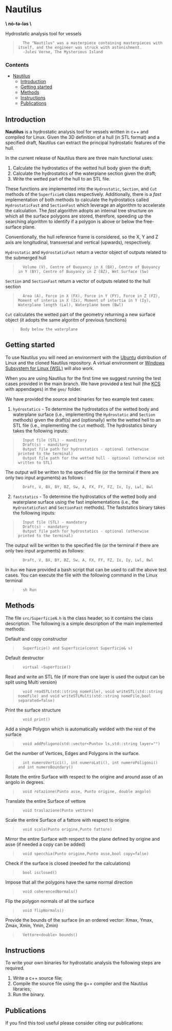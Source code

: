 # Nautilus

**\\ nȯ-tə-ləs \\**

Hydrostatic analysis tool for vessels

>       The "Nautilus" was a masterpiece containing masterpieces with itself, and the engineer was struck with astonishment.
>       -Jules Verne, The Mysterious Island

### Contents
- [Nautilus](#Nautilus)
  * [Introduction](#Introduction)
  * [Getting started](#Getting-started)
  * [Methods](#Methods)
  * [Instructions](#Instructions)
  * [Publications](#Publications)

## Introduction
**Nautilus** is a hydrostatic analysis tool for vessels written in c++ and compiled for Linux. Given the 3D definition of a hull (in STL format) and a specified draft, Nautilus can extract the principal hydrostatic features of the hull.

In the current release of Nautilus there are three main functional uses:

1. Calculate the hydrostatics of the wetted hull body given the draft;
2. Calculate the hydrostatics of the waterplane section given the draft;
3. Write the wetted part of the hull to an STL file.

These functions are implemented into the `Hydrostatic`, `Section`, and `Cut` methods of the `SuperficieN` class respectively.
Additionally, there is a *fast* implementation of both methods to calculate the hydrostatics called `HydrostaticFast` and `SectionFast` which leverage an algorithm to accelerate the calculation. The *fast* algorithm adopts an internal tree structure on which all the surface polygons are stored, therefore, speeding up the searching algorithm to identify if a polygon is above or below the free-surface plane.

Conventionally, the hull reference frame is considered, so the X, Y and Z axis are longitudinal, transversal and vertical (upwards), respectively. 

`Hydrostatic` and `HydrostaticFast` return a vector object of outputs related to the submerged hull

>       Volume (V), Centre of Buoyancy in X (BX), Centre of Buoyancy in Y (BY), Centre of Buoyancy in Z (BZ), Wet Surface (Sw)

`Section` and `SectionFast` return a vector of outputs related to the hull section

>       Area (A), Force in X (FX), Force in Y (FY), Force in Z (FZ), Moment of interia in X (Ix), Moment of intertia in Y (Iy), Waterplane length (Lwl), Waterplane beem (Bwl)

`Cut` calculates the wetted part of the geometry returning a new surface object (it adopts the same algoritm of previous functions)

>      Body below the waterplane
>      
## Getting started
To use Nautilus you will need an environment with the <a href="https://ubuntu.com/" target="_blank">Ubuntu</a> distribution of Linux and the cloned Nautilus repository. A virtual environment or <a href="https://ubuntu.com/tutorials/install-ubuntu-on-wsl2-on-windows-10#1-overview" target="_blank">Windows Subsystem for Linux (WSL)</a> will also work.

When you are using Nautilus for the first time we suggest running the test cases provided in the main branch. We have provided a test hull (the <a href="http://www.simman2008.dk/KCS/kcs_geometry.htm" target="_blank">KCS</a> with appendages) in the `geo/` folder.

We have provided the source and binaries for two example test cases:
1. `hydrostatics` - To determine the hydrostatics of the wetted body and waterplane surface (i.e., implementing the `Hydrostatic` and `Section` methods) given the draft(s) and (optionally) write the wetted hell to an STL file (i.e., implementing the `Cut` method).
The hydrostatics binary takes the following inputs:
>       Input file (STL) - manditory
>       Draft(s) - manditory
>       Output file path for hydrostatics - optional (otherwise printed to the terminal)
>       Output file path for the wetted hull - optional (otherwise not written to STL)

The output will be written to the specified file (or the terminal if there are only two input arguments) as follows :
>       Draft, V, BX, BY, BZ, Sw, A, FX, FY, FZ, Ix, Iy, Lwl, Bwl


2. `faststatics` - To determine the hydrostatics of the wetted body and waterplane surface using the fast implementations (i.e., the `HydrostaticFast` and `SectionFast` methods).
The faststatics binary takes the following inputs:
>       Input file (STL) - mandatory
>       Draft(s) - mandatory
>       Output file path for hydrostatics - optional (otherwise printed to the terminal)

The output will be written to the specified file (or the terminal if there are only two input arguments) as follows:
>       Draft, V, BX, BY, BZ, Sw, A, FX, FY, FZ, Ix, Iy, Lwl, Bwl

In `Run` we have provided a bash script that can be used to call the above test cases. You can execute the file with the following command in the Linux terminal
>       sh Run
 
## Methods
The file `src/SuperficieN.h` is the class header, so it contains the class description. The following is a simple description of the main implemented methods:

Default and copy constructor
>       Superficie() and Superficie(const Superficie& s)
Default destructor
>       virtual ~Superficie()
Read and write an STL file (if more than one layer is used the output can be split using Multi version)
>       void readSTL(std::string nomeFile), void writeSTL(std::string nomeFile) and void writeSTLMulti(std::string nomeFile,bool separated=false)
Print the surface structure
>       void print()
Add a single Polygon which is automatically welded with the rest of the surface
>       void addPoligono(std::vector<Punto> ls,std::string layer="")
Get the number of Vertices, Edges and Polygons in the surface.
>       int numeroVertici(), int numeroLati(), int numeroPoligoni() and	int numeroBoundary()
Rotate the entire Surface with respect to the origine and around asse of an angolo in degrees.
>       void rotazione(Punto asse, Punto origine, double angolo)
Translate the entire Surface of vettore
>       void traslazione(Punto vettore)
Scale the entire Surface of a fattore with respect to origine
>       void scala(Punto origine,Punto fattore)
Mirror the entire Surface with respect to the plane defined by origine and asse (if needed a copy can be added)
>       void specchia(Punto origine,Punto asse,bool copy=false)
Check if the surface is closed (needed for the calculations)
>       bool isclosed()
Impose that all the polygons have the same normal direction
>       void coherencedNormals()
Flip the polygon normals of all the surface 
>       void flipNormals()
Provide the bounds of the surface (in an ordered vector: Xmax, Ymax, Zmax, Xmin, Ymin, Zmin)
>       Vettore<double> bounds()


## Instructions
To write your own binaries for hydrostatic analysis the following steps are required.
1.  Write a c++ source file;
2.  Compile the source file using the g++ compiler and the Nautilus libraries;
3.  Run the binary.

## Publications
If you find this tool useful please consider citing our publications: 

        

